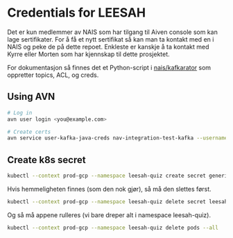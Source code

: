 # Credentials for LEESAH

Det er kun medlemmer av NAIS som har tilgang til Aiven console som kan lage sertifikater.
For å få et nytt sertifikat så kan man ta kontakt med en i NAIS og peke de på dette repoet.
Enkleste er kanskje å ta kontakt med Kyrre eller Morten som har kjennskap til dette prosjektet.

For dokumentasjon så finnes det et Python-script i [nais/kafkarator](https://github.com/nais/kafkarator/blob/master/scripts/leesah_quiz_creds.py) som oppretter topics, ACL, og creds.

## Using AVN

```bash
# Log in
avn user login <you@example.com>

# Create certs
avn service user-kafka-java-creds nav-integration-test-kafka --username leesah-quiz-master -d .
```

## Create k8s secret

```bash
kubectl --context prod-gcp --namespace leesah-quiz create secret generic leesah-certs --from-file=keystore.p12=client.keystore.p12 --from-file=truststore.jks=client.truststore.jks
```

Hvis hemmeligheten finnes (som den nok gjør), så må den slettes først.

```bash
kubectl --context prod-gcp --namespace leesah-quiz delete secret leesah-certs
```

Og så må appene rulleres (vi bare dreper alt i namespace leesah-quiz).

```bash
kubectl --context prod-gcp --namespace leesah-quiz delete pods --all
```
